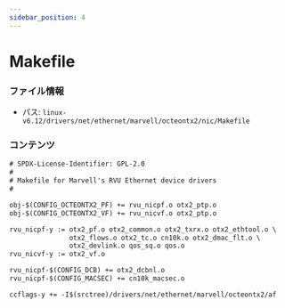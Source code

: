 ```yaml
---
sidebar_position: 4
---
```

# Makefile

### ファイル情報

- パス: `linux-v6.12/drivers/net/ethernet/marvell/octeontx2/nic/Makefile`

### コンテンツ

```txt
# SPDX-License-Identifier: GPL-2.0
#
# Makefile for Marvell's RVU Ethernet device drivers
#

obj-$(CONFIG_OCTEONTX2_PF) += rvu_nicpf.o otx2_ptp.o
obj-$(CONFIG_OCTEONTX2_VF) += rvu_nicvf.o otx2_ptp.o

rvu_nicpf-y := otx2_pf.o otx2_common.o otx2_txrx.o otx2_ethtool.o \
               otx2_flows.o otx2_tc.o cn10k.o otx2_dmac_flt.o \
               otx2_devlink.o qos_sq.o qos.o
rvu_nicvf-y := otx2_vf.o

rvu_nicpf-$(CONFIG_DCB) += otx2_dcbnl.o
rvu_nicpf-$(CONFIG_MACSEC) += cn10k_macsec.o

ccflags-y += -I$(srctree)/drivers/net/ethernet/marvell/octeontx2/af

```
